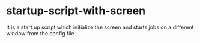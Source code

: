 startup-script-with-screen
==========================

It is a start up script which initialize the screen and starts jobs on a different window from the config file
